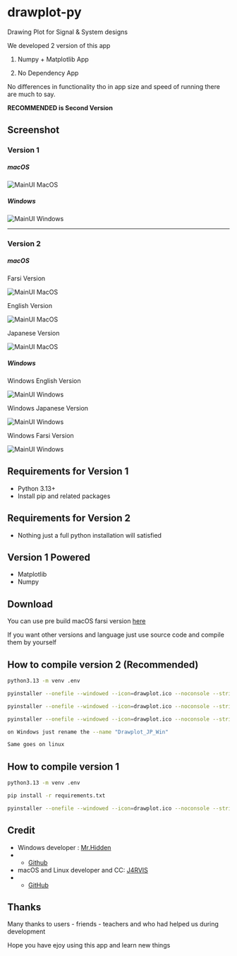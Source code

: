 # drawplot-py
Drawing Plot for Signal &amp; System designs

We developed 2 version of this app

1. Numpy + Matplotlib App

2. No Dependency App

No differences in functionality tho in app size and speed of running there are much to say.

**RECOMMENDED is Second Version**

## Screenshot

### Version 1

##### macOS

![MainUI MacOS](sc/sc_1.png)

##### Windows

![MainUI Windows](sc/sc_2.png)

---

### Version 2

##### macOS

Farsi Version

![MainUI MacOS](sc/sc_fa.png)

English Version

![MainUI MacOS](sc/sc_en.png)

Japanese Version

![MainUI MacOS](sc/sc_jp.png)

##### Windows

Windows English Version

![MainUI Windows](sc/sc_w_en.png)

Windows Japanese Version

![MainUI Windows](sc/sc_w_jp.png)

Windows Farsi Version

![MainUI Windows](sc/sc_w_fa.png)

## Requirements for Version 1

- Python 3.13+
- Install pip and related packages

## Requirements for Version 2

- Nothing just a full python installation will satisfied

## Version 1 Powered 

- Matplotlib
- Numpy

## Download

You can use pre build macOS farsi version [here](https://github.com/JARVIS-AI/drawplot-py/releases/download/2.1.2/Drawplot_FA_macOS.app.zip)

If you want other versions and language just use source code and compile them by yourself

## How to compile version 2 (Recommended)

```bash
python3.13 -m venv .env

pyinstaller --onefile --windowed --icon=drawplot.ico --noconsole --strip --clean --name "Drawplot_FA_macOS" Graphity_fa.py

pyinstaller --onefile --windowed --icon=drawplot.ico --noconsole --strip --clean --name "Drawplot_EN_macOS" Graphity_en.py

pyinstaller --onefile --windowed --icon=drawplot.ico --noconsole --strip --clean --name "Drawplot_JP_macOS" Graphity_jp.py

on Windows just rename the --name "Drawplot_JP_Win"

Same goes on linux
```

## How to compile version 1

```bash
python3.13 -m venv .env

pip install -r requirements.txt

pyinstaller --onefile --windowed --icon=drawplot.ico --noconsole --strip --clean --name "Drawplot" drawplot.py
```

## Credit

- Windows developer : [Mr.Hidden](https://t.me/Darker1063)
- - [Github](https://github.com/hamid1021)
- macOS and Linux developer and CC: [J4RVIS](https://me.amsl.ir)
- - [GitHub](https://github.com/JARVIS-AI)

## Thanks

Many thanks to users - friends - teachers and who had helped us during development

Hope you have ejoy using this app and learn new things
